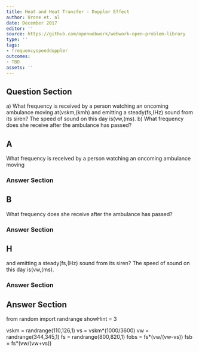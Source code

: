 ```yaml
---
title: Heat and Heat Transfer - Doppler Effect
author: Urone et. al
date: December 2017
editor: ''
source: https://github.com/openwebwork/webwork-open-problem-library
type: ''
tags:
- frequencyspeeddoppler
outcomes:
- TBD
assets: ''
---
```


## Question Section 

a) What frequency is received by a person watching an oncoming ambulance moving
at(vskm,(kmh) and emitting a steady(fs,(Hz) sound from its siren? The speed of sound on this day is(vw,(ms).
b) What frequency does she receive after the ambulance has passed?

## A
What frequency is received by a person watching an oncoming ambulance moving
### Answer Section
## B
What frequency does she receive after the ambulance has passed?
### Answer Section
## H
and emitting a steady(fs,(Hz) sound from its siren? The speed of sound on this day is(vw,(ms).
### Answer Section


## Answer Section

from random import randrange
showHint = 3


vskm = randrange(110,126,1)
vs = vskm*(1000/3600)
vw = randrange(344,345,1)
fs = randrange(800,820,1)
fobs = fs*(vw/(vw-vs))
fsb = fs*(vw/(vw+vs))